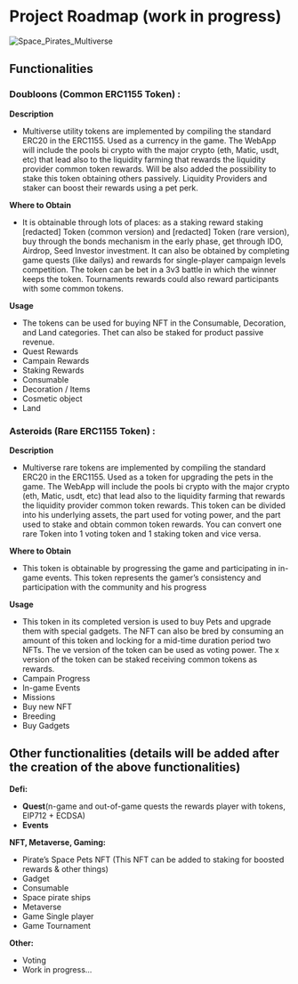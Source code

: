 # Project Roadmap (work in progress)

![Space_Pirates_Multiverse](https://user-images.githubusercontent.com/79539455/168427909-10ffca5b-da41-4d8b-92e4-230e1f8afa02.png)

## Functionalities

### Doubloons (Common ERC1155 Token) :

**Description**

- Multiverse utility tokens are implemented by compiling the standard ERC20 in the
  ERC1155. Used as a currency in the game. The WebApp will include the pools bi
  crypto with the major crypto (eth, Matic, usdt, etc) that lead also to the liquidity
  farming that rewards the liquidity provider common token rewards. Will be also
  added the possibility to stake this token obtaining others passively. Liquidity
  Providers and staker can boost their rewards using a pet perk.

**Where to Obtain**

- It is obtainable through lots of places: as a staking reward staking [redacted]
  Token (common version) and [redacted] Token (rare version), buy through the
  bonds mechanism in the early phase, get through IDO, Airdrop, Seed Investor
  investment. It can also be obtained by completing game quests (like dailys) and
  rewards for single-player campaign levels competition. The token can be bet in a
  3v3 battle in which the winner keeps the token. Tournaments rewards could also
  reward participants with some common tokens.

**Usage**

- The tokens can be used for buying NFT in the Consumable, Decoration, and
  Land categories. Thet can also be staked for product passive revenue.
- Quest Rewards
- Campain Rewards
- Staking Rewards
- Consumable
- Decoration / Items
- Cosmetic object
- Land

### Asteroids (Rare ERC1155 Token) :

**Description**

- Multiverse rare tokens are implemented by compiling the standard ERC20 in the
  ERC1155. Used as a token for upgrading the pets in the game. The WebApp will
  include the pools bi crypto with the major crypto (eth, Matic, usdt, etc) that lead
  also to the liquidity farming that rewards the liquidity provider common token
  rewards. This token can be divided into his underlying assets, the part used for
  voting power, and the part used to stake and obtain common token rewards. You
  can convert one rare Token into 1 voting token and 1 staking token and vice
  versa.

**Where to Obtain**

- This token is obtainable by progressing the game and participating in in-game
  events. This token represents the gamer’s consistency and participation with the
  community and his progress

**Usage**

- This token in its completed version is used to buy Pets and upgrade them with
  special gadgets. The NFT can also be bred by consuming an amount of this
  token and locking for a mid-time duration period two NFTs.
  The ve version of the token can be used as voting power.
  The x version of the token can be staked receiving common tokens as rewards.
- Campain Progress
- In-game Events
- Missions
- Buy new NFT
- Breeding
- Buy Gadgets

## Other functionalities (details will be added after the creation of the above functionalities)

**Defi:**

- **Quest**(n-game and out-of-game quests the rewards player with tokens, EIP712 + ECDSA)
- **Events**

**NFT, Metaverse, Gaming:**

- Pirate’s Space Pets NFT (This NFT can be added to staking for boosted rewards & other things)
- Gadget
- Consumable
- Space pirate ships
- Metaverse
- Game Single player
- Game Tournament

**Other:**

- Voting
- Work in progress...
